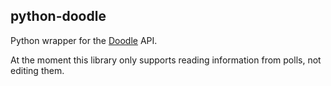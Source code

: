 ## python-doodle

Python wrapper for the [Doodle](https://doodle.com) API.

At the moment this library only supports reading information from polls, not editing them.

